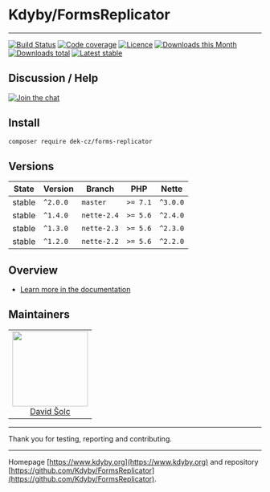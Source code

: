 # Kdyby/FormsReplicator

-----

[![Build Status](https://img.shields.io/travis/Kdyby/FormsReplicator.svg?style=flat-square)](https://travis-ci.org/Kdyby/FormsReplicator)
[![Code coverage](https://img.shields.io/coveralls/Kdyby/FormsReplicator.svg?style=flat-square)](https://coveralls.io/github/Kdyby/FormsReplicator)
[![Licence](https://img.shields.io/packagist/l/kdyby/forms-replicator.svg?style=flat-square)](https://packagist.org/packages/kdyby/forms-replicator)
[![Downloads this Month](https://img.shields.io/packagist/dm/kdyby/forms-replicator.svg?style=flat-square)](https://packagist.org/packages/kdyby/forms-replicator)
[![Downloads total](https://img.shields.io/packagist/dt/kdyby/forms-replicator.svg?style=flat-square)](https://packagist.org/packages/kdyby/forms-replicator)
[![Latest stable](https://img.shields.io/packagist/v/kdyby/forms-replicator.svg?style=flat-square)](https://packagist.org/packages/kdyby/forms-replicator)

## Discussion / Help

[![Join the chat](https://img.shields.io/gitter/room/Kdyby/Help.svg?style=flat-square)](https://gitter.im/Kdyby/Help)

## Install

```sh
composer require dek-cz/forms-replicator
```

## Versions

| State       | Version      | Branch      | PHP      | Nette    |
|-------------|--------------|-------------|----------|----------|
| stable      | `^2.0.0`     | `master`    | `>= 7.1` | `^3.0.0` |
| stable      | `^1.4.0`     | `nette-2.4` | `>= 5.6` | `^2.4.0` |
| stable      | `^1.3.0`     | `nette-2.3` | `>= 5.6` | `^2.3.0` |
| stable      | `^1.2.0`     | `nette-2.2` | `>= 5.6` | `^2.2.0` |

## Overview

- [Learn more in the documentation](https://github.com/Kdyby/FormsReplicator/blob/master/docs/en/index.md)

## Maintainers

<table>
  <tbody>
    <tr>
      <td align="center">
        <a href="https://github.com/solcik">
            <img width="150" height="150" src="https://avatars2.githubusercontent.com/u/1543737?s=460&v=4">
        </a>
        </br>
        <a href="https://github.com/solcik">David Šolc</a>
      </td>
    </tr>
  </tbody>
</table>

-----

Thank you for testing, reporting and contributing.

-----

Homepage [https://www.kdyby.org](https://www.kdyby.org) and repository [https://github.com/Kdyby/FormsReplicator](https://github.com/Kdyby/FormsReplicator).
